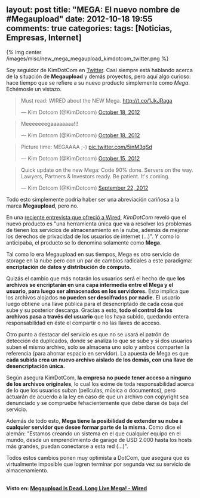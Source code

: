 layout: post
title: "MEGA: El nuevo nombre de #Megaupload"
date: 2012-10-18 19:55
comments: true
categories: 
tags: [Noticias, Empresas, Internet]
---

{% img center /images/misc/new_mega_megaupload_kimdotcom_twitter.png %}

Soy seguidor de KimDotCom en [Twitter](http://twitter.com/KimDotCom). Casi siempre está hablando acerca de la situación de __Megaupload__ y demás proyectos, pero aquí algo curioso: hace tiempo que se refiere a su nuevo producto simplemente como _Mega_. Echémosle un vistazo. <br>

<!-- more -->

<blockquote class="twitter-tweet" lang="en"><p>Must read: WIRED about the NEW Mega. <a href="http://t.co/1JkJRaga">http://t.co/1JkJRaga</a></p>&mdash; Kim Dotcom (@KimDotcom) <a href="https://twitter.com/KimDotcom/statuses/258911298862080001">October 18, 2012</a></blockquote>

<blockquote class="twitter-tweet" lang="en"><p>Meeeeeeegaaaaaaaa!!!</p>&mdash; Kim Dotcom (@KimDotcom) <a href="https://twitter.com/KimDotcom/statuses/258766086529507328">October 18, 2012</a></blockquote>

<blockquote class="twitter-tweet" lang="en"><p>Picture time: MEGAAAA ;-) <a href="http://t.co/5inM3qSd">pic.twitter.com/5inM3qSd</a></p>&mdash; Kim Dotcom (@KimDotcom) <a href="https://twitter.com/KimDotcom/statuses/257788224628457472">October 15, 2012</a></blockquote>

<blockquote class="twitter-tweet" lang="en"><p>Quick update on the new Mega: Code 90% done. Servers on the way. Lawyers, Partners &amp; Investors ready. Be patient. It&#39;s coming.</p>&mdash; Kim Dotcom (@KimDotcom) <a href="https://twitter.com/KimDotcom/statuses/249301311647014912">September 22, 2012</a></blockquote>

Todo esto simplemente podría haber ser una abreviación cariñosa a la marca __Megaupload__, pero no.

En una [reciente entrevista que ofreció a Wired](http://www.wired.com/threatlevel/2012/10/megaupload-mega/), _KimDotCom_ reveló que el nuevo producto es "una herramienta única que va a resolver los problemas de tienen los servicios de almacenamiento en la nube, además de mejorar los derechos de privacidad de los usuarios de internet (...)". Y como lo anticipaba, el producto se lo denomina solamente como __Mega__.

Tal como lo era Megaupload en sus tiempos, Mega es otro servicio de storage en la nube pero con un par de cambios radicales a este paradigma: __encriptación de datos y distribución de cómputo.__

Quizás el cambio que más notarán los usuarios será el hecho de que __los archivos se encriptarán en una capa intermedia entre el Mega y el usuario, para luego ser almacenados en los servidores.__ Esto implica que los archivos alojados __no pueden ser descifrados por nadie.__ El usuario luego obtiene una llave pública para el desencriptado de cada cosa que sube y su posterior descarga. Gracias a esto, __todo el control de los archivos pasa a través del usuario__ que los haya subido, quedando entera responsabilidad en éste el compartir o no las llaves de acceso.

Otro punto a destacar del servicio es que no se usará el patrón de detección de duplicados, donde se analiza lo que se sube y si dos usuarios suben el mismo archivo, solo se almacena uno solo y ambos comparten la referencia (para ahorrar espacio en servidor). La apuesta de Mega es que __cada subida crea un nuevo archivo aislado de los demás, con una llave de desencriptación única.__

Según asegura KimDotCom, __la empresa no puede tener acceso a ninguno de los archivos originales__, lo cual los exime de toda responsabilidad acerca de lo que los usuarios suban (películas, música o documentos), pero actuarán de acuerdo a la ley en caso de que un archivo con copyright sea denunciado y se compruebe fehacientemente que debe darse de baja del servicio.

Además de todo esto, __Mega tiene la posibilidad de extender su nube a cualquier servidor que desee formar parte de la misma.__ Como dice el alemán: "Estamos creando un sistema en el que cualquier equipo en el mundo, desde un emprendimiento de garage de USD 2.000 hasta los hosts más grandes, puedan conectarse a esta red (...)".

Todos estos cambios ponen muy optimista a DotCom, que asegura que es virtualmente imposible que logren terminar por segunda vez su servicio de almacenamiento. <br><br>

__Visto en: [Megaupload Is Dead. Long Live Mega! - Wired](http://www.wired.com/threatlevel/2012/10/megaupload-mega/)__